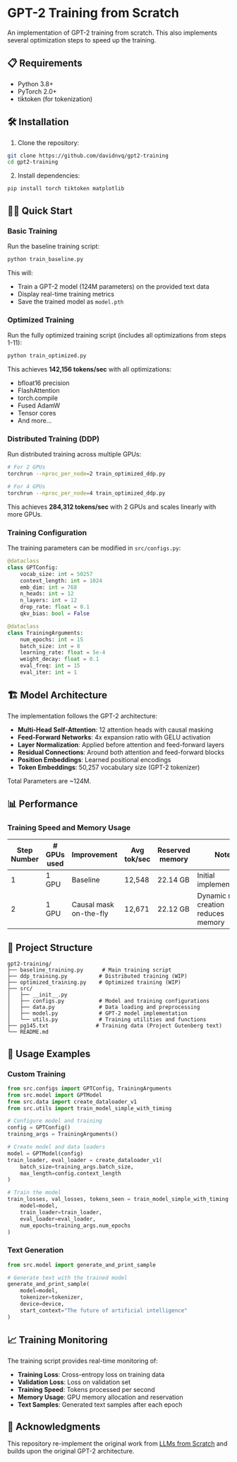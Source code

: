 # GPT-2 Training from Scratch

An implementation of GPT-2 training from scratch. This also implements several optimization steps to speed up the training.

## 📋 Requirements

- Python 3.8+
- PyTorch 2.0+
- tiktoken (for tokenization)

## 🛠️ Installation

1. Clone the repository:
```bash
git clone https://github.com/davidnvq/gpt2-training
cd gpt2-training
```

2. Install dependencies:
```bash
pip install torch tiktoken matplotlib
```

## 🏃‍♂️ Quick Start

### Basic Training

Run the baseline training script:

```bash
python train_baseline.py
```

This will:
- Train a GPT-2 model (124M parameters) on the provided text data
- Display real-time training metrics
- Save the trained model as `model.pth`

### Optimized Training

Run the fully optimized training script (includes all optimizations from steps 1-11):

```bash
python train_optimized.py
```

This achieves **142,156 tokens/sec** with all optimizations:
- bfloat16 precision
- FlashAttention
- torch.compile
- Fused AdamW
- Tensor cores
- And more...

### Distributed Training (DDP)

Run distributed training across multiple GPUs:

```bash
# For 2 GPUs
torchrun --nproc_per_node=2 train_optimized_ddp.py

# For 4 GPUs
torchrun --nproc_per_node=4 train_optimized_ddp.py
```

This achieves **284,312 tokens/sec** with 2 GPUs and scales linearly with more GPUs.

### Training Configuration

The training parameters can be modified in `src/configs.py`:

```python
@dataclass
class GPTConfig:
    vocab_size: int = 50257
    context_length: int = 1024
    emb_dim: int = 768
    n_heads: int = 12
    n_layers: int = 12
    drop_rate: float = 0.1
    qkv_bias: bool = False

@dataclass
class TrainingArguments:
    num_epochs: int = 15
    batch_size: int = 8
    learning_rate: float = 5e-4
    weight_decay: float = 0.1
    eval_freq: int = 15
    eval_iter: int = 1
```

## 🏗️ Model Architecture

The implementation follows the GPT-2 architecture:

- **Multi-Head Self-Attention**: 12 attention heads with causal masking
- **Feed-Forward Networks**: 4x expansion ratio with GELU activation
- **Layer Normalization**: Applied before attention and feed-forward layers
- **Residual Connections**: Around both attention and feed-forward blocks
- **Position Embeddings**: Learned positional encodings
- **Token Embeddings**: 50,257 vocabulary size (GPT-2 tokenizer)

Total Parameters are ~124M.


## 📊 Performance

### Training Speed and Memory Usage

| Step Number | # GPUs used | Improvement | Avg tok/sec | Reserved memory | Note |
|-------------|-------------|-------------|-------------|-----------------|------|
| 1 | 1 GPU | Baseline | 12,548 | 22.14 GB | Initial implementation |
| 2 | 1 GPU | Causal mask on-the-fly | 12,671 | 22.12 GB | Dynamic mask creation reduces memory |



## 📁 Project Structure

```
gpt2-training/
├── baseline_training.py      # Main training script
├── ddp_training.py          # Distributed training (WIP)
├── optimized_training.py    # Optimized training (WIP)
├── src/
│   ├── __init__.py
│   ├── configs.py           # Model and training configurations
│   ├── data.py              # Data loading and preprocessing
│   ├── model.py             # GPT-2 model implementation
│   └── utils.py             # Training utilities and functions
├── pg145.txt               # Training data (Project Gutenberg text)
└── README.md
```

## 🔧 Usage Examples

### Custom Training

```python
from src.configs import GPTConfig, TrainingArguments
from src.model import GPTModel
from src.data import create_dataloader_v1
from src.utils import train_model_simple_with_timing

# Configure model and training
config = GPTConfig()
training_args = TrainingArguments()

# Create model and data loaders
model = GPTModel(config)
train_loader, eval_loader = create_dataloader_v1(
    batch_size=training_args.batch_size,
    max_length=config.context_length
)

# Train the model
train_losses, val_losses, tokens_seen = train_model_simple_with_timing(
    model=model,
    train_loader=train_loader,
    eval_loader=eval_loader,
    num_epochs=training_args.num_epochs
)
```

### Text Generation

```python
from src.model import generate_and_print_sample

# Generate text with the trained model
generate_and_print_sample(
    model=model,
    tokenizer=tokenizer,
    device=device,
    start_context="The future of artificial intelligence"
)
```

## 📈 Training Monitoring

The training script provides real-time monitoring of:

- **Training Loss**: Cross-entropy loss on training data
- **Validation Loss**: Loss on validation set
- **Training Speed**: Tokens processed per second
- **Memory Usage**: GPU memory allocation and reservation
- **Text Samples**: Generated text samples after each epoch


## 🙏 Acknowledgments
This repository re-implement the original work from [LLMs from Scratch](https://github.com/rasbt/LLMs-from-scratch) and builds upon the original GPT-2 architecture.


